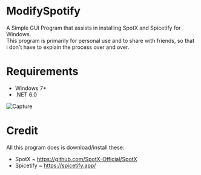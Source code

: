 # ModifySpotify
A Simple GUI Program that assists in installing SpotX and Spicetify for Windows. <br>
This program is primarily for personal use and to share with friends, so that i don't have to explain the process over and over.

# Requirements
- Windows 7+
- .NET 6.0

![Capture](https://github.com/user-attachments/assets/146ee2a0-5f9c-4395-a164-e4157886bd59)





# Credit
All this program does is download/install these:

- SpotX ~ https://github.com/SpotX-Official/SpotX
- Spicetify ~ https://spicetify.app/
